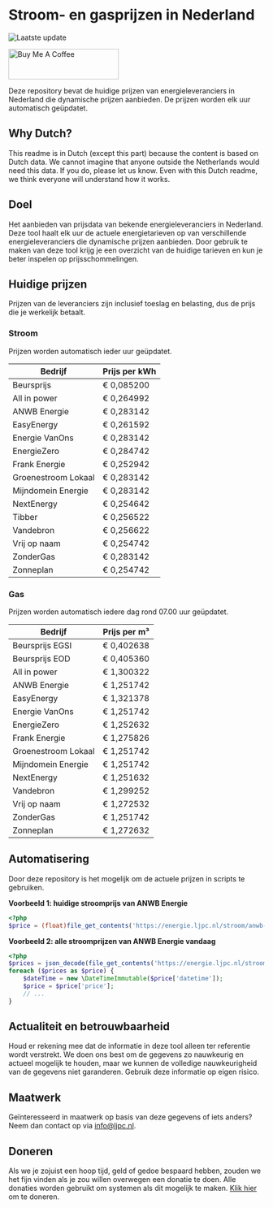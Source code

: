 # Stroom- en gasprijzen in Nederland

![Laatste update](https://img.shields.io/badge/laatste%20update-2024--12--18%2018%3A00%20CET-brightgreen)

<a href="https://www.buymeacoffee.com/Lars-" target="_blank"><img src="https://cdn.buymeacoffee.com/buttons/v2/default-orange.png" alt="Buy Me A Coffee" height="60" style="height: 60px !important;width: 217px !important;" ></a>

Deze repository bevat de huidige prijzen van energieleveranciers in Nederland die dynamische prijzen aanbieden. De prijzen worden elk uur automatisch geüpdatet.

## Why Dutch?

This readme is in Dutch (except this part) because the content is based on Dutch data. We cannot imagine that anyone outside the Netherlands would need this data. If you do, please let us know. Even with this Dutch readme, we think
everyone will understand how it works.

## Doel

Het aanbieden van prijsdata van bekende energieleveranciers in Nederland. Deze tool haalt elk uur de actuele energietarieven op van verschillende energieleveranciers die dynamische prijzen aanbieden. Door gebruik te maken van deze tool
krijg je een overzicht van de huidige tarieven en kun je beter inspelen op prijsschommelingen.

## Huidige prijzen

Prijzen van de leveranciers zijn inclusief toeslag en belasting, dus de prijs die je werkelijk betaalt.

### Stroom

Prijzen worden automatisch ieder uur geüpdatet.

 Bedrijf | Prijs per kWh 
---------|---------------
Beursprijs | € 0,085200
All in power | € 0,264992
ANWB Energie | € 0,283142
EasyEnergy | € 0,261592
Energie VanOns | € 0,283142
EnergieZero | € 0,284742
Frank Energie | € 0,252942
Groenestroom Lokaal | € 0,283142
Mijndomein Energie | € 0,283142
NextEnergy | € 0,254642
Tibber | € 0,256522
Vandebron | € 0,256622
Vrij op naam | € 0,254742
ZonderGas | € 0,283142
Zonneplan | € 0,254742


### Gas

Prijzen worden automatisch iedere dag rond 07.00 uur geüpdatet.

 Bedrijf | Prijs per m³ 
---------|--------------
Beursprijs EGSI | € 0,402638
Beursprijs EOD | € 0,405360
All in power | € 1,300322
ANWB Energie | € 1,251742
EasyEnergy | € 1,321378
Energie VanOns | € 1,251742
EnergieZero | € 1,252632
Frank Energie | € 1,275826
Groenestroom Lokaal | € 1,251742
Mijndomein Energie | € 1,251742
NextEnergy | € 1,251632
Vandebron | € 1,299252
Vrij op naam | € 1,272532
ZonderGas | € 1,251742
Zonneplan | € 1,272632


## Automatisering

Door deze repository is het mogelijk om de actuele prijzen in scripts te gebruiken.

**Voorbeeld 1: huidige stroomprijs van ANWB Energie**

```php
<?php
$price = (float)file_get_contents('https://energie.ljpc.nl/stroom/anwb-energie-nu.txt');

```

**Voorbeeld 2: alle stroomprijzen van ANWB Energie vandaag**

```php
<?php
$prices = json_decode(file_get_contents('https://energie.ljpc.nl/stroom/all-in-power-vandaag.json'),true);
foreach ($prices as $price) {
    $dateTime = new \DateTimeImmutable($price['datetime']);
    $price = $price['price'];
    // ...
}
```

## Actualiteit en betrouwbaarheid

Houd er rekening mee dat de informatie in deze tool alleen ter referentie wordt verstrekt. We doen ons best om de gegevens zo nauwkeurig en actueel mogelijk te houden, maar we kunnen de volledige nauwkeurigheid van de gegevens niet
garanderen. Gebruik deze informatie op eigen risico.

## Maatwerk

Geïnteresseerd in maatwerk op basis van deze gegevens of iets anders? Neem dan contact op
via [info@ljpc.nl](mailto:info@ljpc.nl?subject=Energie%20prijzen).

## Doneren

Als we je zojuist een hoop tijd, geld of gedoe bespaard hebben, zouden we het fijn vinden als je zou willen overwegen een
donatie te doen. Alle donaties worden gebruikt om systemen als dit mogelijk te
maken. [Klik hier](https://www.buymeacoffee.com/Lars-) om te doneren.
